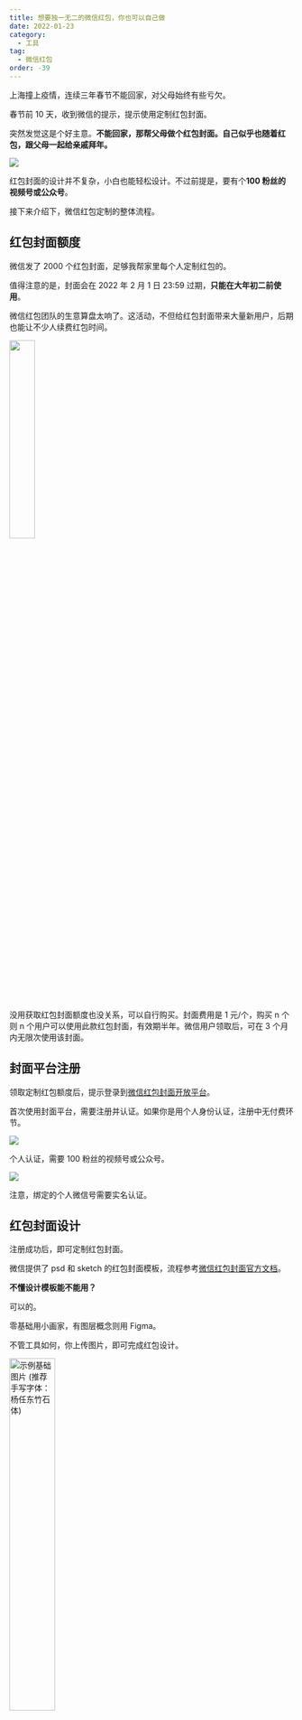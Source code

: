 ```yaml
---
title: 想要独一无二的微信红包，你也可以自己做
date: 2022-01-23
category:
  - 工具
tag:
  - 微信红包
order: -39
---
```


上海撞上疫情，连续三年春节不能回家，对父母始终有些亏欠。

春节前 10 天，收到微信的提示，提示使用定制红包封面。

突然发觉这是个好主意。**不能回家，那帮父母做个红包封面。自己似乎也随着红包，跟父母一起给亲戚拜年。**

![](http://tc.seoipo.com/2022-05-05-16-09-01.png)

红包封面的设计并不复杂，小白也能轻松设计。不过前提是，要有个**100 粉丝的视频号或公众号**。

接下来介绍下，微信红包定制的整体流程。

## 红包封面额度

微信发了 2000 个红包封面，足够我帮家里每个人定制红包的。

值得注意的是，封面会在 2022 年 2 月 1 日 23:59 过期，**只能在大年初二前使用**。

微信红包团队的生意算盘太响了。这活动，不但给红包封面带来大量新用户，后期也能让不少人续费红包时间。

<img src="http://tc.seoipo.com/2022-05-05-16-09-18.png" width="30%">

没用获取红包封面额度也没关系，可以自行购买。封面费用是 1 元/个，购买 n 个则 n 个用户可以使用此款红包封面，有效期半年。微信用户领取后，可在 3 个月内无限次使用该封面。

## 封面平台注册

领取定制红包额度后，提示登录到[微信红包封面开放平台](https://cover.weixin.qq.com/)。

首次使用封面平台，需要注册并认证。如果你是用个人身份认证，注册中无付费环节。

![](http://tc.seoipo.com/2022-05-05-16-09-39.png)

个人认证，需要 100 粉丝的视频号或公众号。

![](http://tc.seoipo.com/2022-05-05-16-09-52.png)

注意，绑定的个人微信号需要实名认证。

## 红包封面设计

注册成功后，即可定制红包封面。

微信提供了 psd 和 sketch 的红包封面模板，流程参考[微信红包封面官方文档](https://cover.weixin.qq.com/cgi-bin/mmcover-bin/readtemplate?t=page/index#/doc?page=design&index=-1)。

**不懂设计模板能不能用？**

可以的。

零基础用小画家，有图层概念则用 Figma。

不管工具如何，你上传图片，即可完成红包设计。

<img src="http://tc.seoipo.com/2022-05-05-16-10-07.png" alt="示例基础图片 (推荐手写字体：杨任东竹石体)" width="40%">

图片不要使用网络创作，涉及版权容易被驳回。

## 封面注意事项

- 红包封面会展示公众号名称和头像。**名称一年可修改两次，头像一个月可申请修改 5 次**。我提交的是无关名字，也通过了。
- 红包审核需要 3 个工作日，距离春节也已经很近了。如果你想在春节使用定制红包，尽快申请审核三个红包封面，避免最后关头未通过。
- 如果微信红包封面中出现肖像，需要授权。不过，我提交的全家福拜年红包通过了。
  ![](http://tc.seoipo.com/2022-05-05-16-10-58.png)

